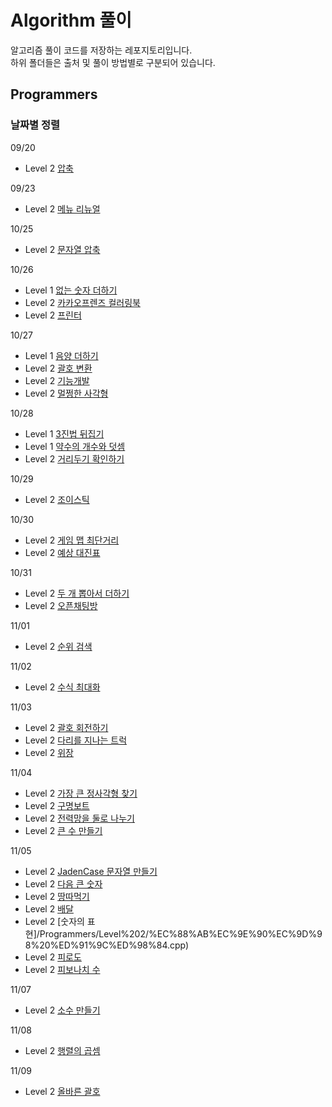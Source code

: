 # Algorithm 풀이
알고리즘 풀이 코드를 저장하는 레포지토리입니다.  
하위 폴더들은 출처 및 풀이 방법별로 구분되어 있습니다.

## Programmers

### 날짜별 정렬

09/20
- Level 2 [압축](Programmers/Level%202/%EC%95%95%EC%B6%95.cpp)

09/23
- Level 2 [메뉴 리뉴얼](/Programmers/Level%202/%EC%95%95%EC%B6%95.cpp)

10/25
- Level 2 [문자열 압축](/Programmers/Level%202/%EB%AC%B8%EC%9E%90%EC%97%B4%20%EC%95%95%EC%B6%95.cpp)

10/26
- Level 1 [없는 숫자 더하기](/Programmers/Level%201/%EC%97%86%EB%8A%94%20%EC%88%AB%EC%9E%90%20%EB%8D%94%ED%95%98%EA%B8%B0.cpp)
- Level 2 [카카오프렌즈 컬러링북](/Programmers/Level%202/%EC%B9%B4%EC%B9%B4%EC%98%A4%ED%94%84%EB%A0%8C%EC%A6%88%20%EC%BB%AC%EB%9F%AC%EB%A7%81%EB%B6%81.cpp)
- Level 2 [프린터](/Programmers/Level%202/%ED%94%84%EB%A6%B0%ED%84%B0.cpp)

10/27
- Level 1 [음양 더하기](/Programmers/Level%201/%EC%9D%8C%EC%96%91%20%EB%8D%94%ED%95%98%EA%B8%B0.cpp)
- Level 2 [괄호 변환](/Programmers/Level%202/%EA%B4%84%ED%98%B8%20%EB%B3%80%ED%99%98.cpp)
- Level 2 [기능개발](/Programmers/Level%202/%EA%B8%B0%EB%8A%A5%EA%B0%9C%EB%B0%9C.cpp)
- Level 2 [멀쩡한 사각형](/Programmers/Level%202/%EB%A9%80%EC%A9%A1%ED%95%9C%20%EC%82%AC%EA%B0%81%ED%98%95.cpp)

10/28
- Level 1 [3진법 뒤집기](/Programmers/Level%201/3%EC%A7%84%EB%B2%95%20%EB%92%A4%EC%A7%91%EA%B8%B0.cpp)
- Level 1 [약수의 개수와 덧셈](/Programmers/Level%201/%EC%95%BD%EC%88%98%EC%9D%98%20%EA%B0%9C%EC%88%98%EC%99%80%20%EB%8D%A7%EC%85%88.cpp)
- Level 2 [거리두기 확인하기](/Programmers/Level%202/%EA%B1%B0%EB%A6%AC%EB%91%90%EA%B8%B0%20%ED%99%95%EC%9D%B8%ED%95%98%EA%B8%B0.cpp)

10/29
- Level 2 [조이스틱](/Programmers/Level%202/%EC%A1%B0%EC%9D%B4%EC%8A%A4%ED%8B%B1.cpp)

10/30
- Level 2 [게임 맵 최단거리](/Programmers/Level%202/%EA%B2%8C%EC%9E%84%20%EB%A7%B5%20%EC%B5%9C%EB%8B%A8%EA%B1%B0%EB%A6%AC.cpp)
- Level 2 [예상 대진표](/Programmers/Level%202/%EC%98%88%EC%83%81%20%EB%8C%80%EC%A7%84%ED%91%9C.cpp)

10/31
- Level 2 [두 개 뽑아서 더하기](/Programmers/Level%202/%EB%91%90%20%EA%B0%9C%20%EB%BD%91%EC%95%84%EC%84%9C%20%EB%8D%94%ED%95%98%EA%B8%B0.cpp)
- Level 2 [오픈채팅방](/Programmers/Level%202/%EC%98%A4%ED%94%88%EC%B1%84%ED%8C%85%EB%B0%A9.cpp)

11/01
- Level 2 [순위 검색](/Programmers/Level%202/%EC%88%9C%EC%9C%84%20%EA%B2%80%EC%83%89.cpp)

11/02
- Level 2 [수식 최대화](/Programmers/Level%202/%EC%88%98%EC%8B%9D%20%EC%B5%9C%EB%8C%80%ED%99%94.cpp)

11/03
- Level 2 [괄호 회전하기](/Programmers/Level%202/%EA%B4%84%ED%98%B8%20%ED%9A%8C%EC%A0%84%ED%95%98%EA%B8%B0.cpp)
- Level 2 [다리를 지나는 트럭](/Programmers/Level%202/%EB%8B%A4%EB%A6%AC%EB%A5%BC%20%EC%A7%80%EB%82%98%EB%8A%94%20%ED%8A%B8%EB%9F%AD.cpp)
- Level 2 [위장](/Programmers/Level%202/%EC%9C%84%EC%9E%A5.cpp)

11/04
- Level 2 [가장 큰 정사각형 찾기](/Programmers/Level%202/%EA%B0%80%EC%9E%A5%20%ED%81%B0%20%EC%A0%95%EC%82%AC%EA%B0%81%ED%98%95%20%EC%B0%BE%EA%B8%B0.cpp)
- Level 2 [구명보트](/Programmers/Level%202/%EA%B5%AC%EB%AA%85%EB%B3%B4%ED%8A%B8.cpp)
- Level 2 [전력망을 둘로 나누기](/Programmers/Level%202/%EC%A0%84%EB%A0%A5%EB%A7%9D%EC%9D%84%20%EB%91%98%EB%A1%9C%20%EB%82%98%EB%88%84%EA%B8%B0.cpp)
- Level 2 [큰 수 만들기](/Programmers/Level%202/%ED%81%B0%20%EC%88%98%20%EB%A7%8C%EB%93%A4%EA%B8%B0.cpp)

11/05
- Level 2 [JadenCase 문자열 만들기](/Programmers/Level%202/JadenCase%20%EB%AC%B8%EC%9E%90%EC%97%B4%20%EB%A7%8C%EB%93%A4%EA%B8%B0.cpp)
- Level 2 [다음 큰 숫자](/Programmers/Level%202/%EB%8B%A4%EC%9D%8C%20%ED%81%B0%20%EC%88%AB%EC%9E%90.cpp)
- Level 2 [땅따먹기](/Programmers/Level%202/%EB%95%85%EB%94%B0%EB%A8%B9%EA%B8%B0.cpp)
- Level 2 [배달](/Programmers/Level%202/%EB%B0%B0%EB%8B%AC.cpp)
- Level 2 [숫자의 표현]/Programmers/Level%202/%EC%88%AB%EC%9E%90%EC%9D%98%20%ED%91%9C%ED%98%84.cpp)
- Level 2 [피로도](/Programmers/Level%202/%ED%94%BC%EB%A1%9C%EB%8F%84.cpp)
- Level 2 [피보나치 수](/Programmers/Level%202/%ED%94%BC%EB%B3%B4%EB%82%98%EC%B9%98%20%EC%88%98.cpp)

11/07
- Level 2 [소수 만들기](/Programmers/Level%202/%EC%86%8C%EC%88%98%20%EB%A7%8C%EB%93%A4%EA%B8%B0.cpp)

11/08
- Level 2 [행렬의 곱셈](/Programmers/Level%202/%ED%96%89%EB%A0%AC%EC%9D%98%20%EA%B3%B1%EC%85%89.cpp)

11/09
- Level 2 [올바른 괄호](Programmers/Level%202/%EC%98%AC%EB%B0%94%EB%A5%B8%20%EA%B4%84%ED%98%B8.cpp)

